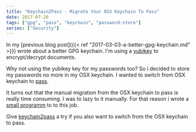 ```yaml
---
title: "Keychain2Pass - Migrate Your OSX Keychain To Pass"
date: 2017-07-20
tags: ["gpg", "pass", "keychain", "password-store"]
series: ["Security"]
---
```


In my [previous blog post]({{< ref "2017-03-03-a-better-gpg-keychain.md" >}}) wrote about a better GPG keychain. I'm using a [yubikey](https://www.yubico.com) to encrypt/decrypt documents.

Why not using the yubikey key for my passwords too?
So i decided to store my passwords no more in my OSX keychain. I wanted to switch from OSX keychain to [pass](http://www.passwordstore.org).

It turns out that the manual migration from the OSX keychain to pass is really time consuming. I was to lazy to it manually. For that reason i wrote a [small programm](https://github.com/mbauhardt/keychain2pass) to to this job.

Give [keychain2pass](https://github.com/mbauhardt/keychain2pass) a try if you also want to switch from the OSX keychain to pass.
